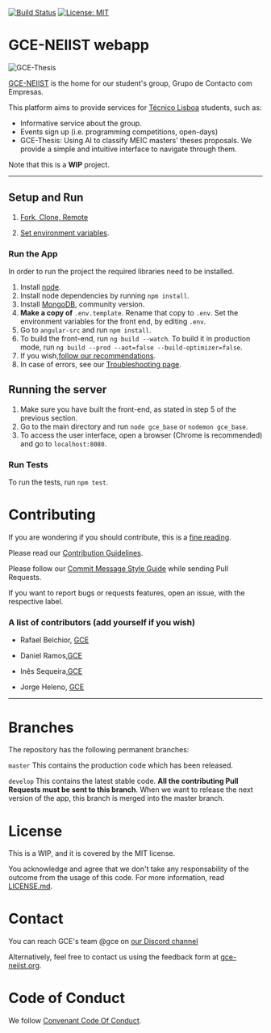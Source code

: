 [![Build Status](https://travis-ci.com/RafaelAPB/GCE-NEIIST.svg?token=XFiDrRAqvqphcoasyH7N&branch=master)](https://travis-ci.com/RafaelAPB/GCE-NEIIST)
[![License: MIT](https://img.shields.io/badge/License-MIT-green.svg)](https://opensource.org/licenses/MIT)




# GCE-NEIIST webapp
![GCE-Thesis][logo]

[logo]: https://groups.ist.utl.pt/~gce-neiist.daemon/assets/gce.png
[GCE-NEIIST][GCE] is the home for our student's group, Grupo de Contacto com Empresas.

This platform aims to provide services for [Técnico Lisboa](www.tecnico.ulisboa.pt) students, such as:
* Informative service about the group.
* Events sign up (i.e. programming competitions, open-days)
* GCE-Thesis: Using AI to classify MEIC masters' theses proposals. We provide a simple and intuitive interface to navigate through them.

Note that this is a **WIP** project.

---

####
## Setup and Run
1. [Fork, Clone, Remote](https://github.com/GCE-NEIIST/GCE-NEIIST-webapp/wiki/Fork,-Clone,-Remote)

2. [Set environment variables](https://github.com/GCE-NEIIST/GCE-NEIIST-webapp/wiki/Setting-Environment-Variables).


### Run the App


In order to run the project the required libraries need to be installed.

1. Install [node][node].
1. Install node dependencies by running ``npm install``.
2. Install [MongoDB][mon], community version.
6. **Make a copy of** ``.env.template``. Rename that copy to ``.env``. Set the environment variables for the front end, by editing ``.env``.
7. Go to ``angular-src`` and run ``npm install``. 
8. To build the front-end, run ```ng build --watch```. To build it in production mode, run ``ng build --prod --aot=false --build-optimizer=false``.
1. If you wish,[follow our recommendations](https://github.com/GCE-NEIIST/GCE-NEIIST-webapp/wiki/Recommendations).
1. In case of errors, see our  [Troubleshooting page](https://github.com/GCE-NEIIST/GCE-NEIIST-webapp/wiki/Troubleshooting).

## Running the server
1. Make sure you have built the front-end, as stated in step 5 of the previous section.
2. Go to the main directory and run ``node gce_base`` or ``nodemon gce_base``. 
3. To access the user interface, open a browser (Chrome is recommended) and go to ``localhost:8080``.




### Run Tests

To run the tests, run ``npm test``.

# Contributing
If you are wondering if you should contribute, this is a  [fine reading][open-source].

Please read our [Contribution Guidelines](https://github.com/GCE-NEIIST/GCE-NEIIST-webapp/blob/master/.github/CONTRIBUTING.md).

Please follow our [Commit Message Style Guide](https://github.com/GCE-NEIIST/GCE-NEIIST-webapp/wiki/Commit-Message-Style-Guide) while sending Pull Requests.

If you want to report bugs or requests features, open an issue, with the respective label.



### A list of contributors (add yourself if you wish)

+ Rafael Belchior, [GCE][GCE]

+ Daniel Ramos,[GCE][GCE]

+ Inês Sequeira,[GCE][GCE]

+ Jorge Heleno, [GCE][GCE]



---

# Branches

The repository has the following permanent branches:

``master`` This contains the production code which has been released.

``develop`` This contains the latest stable code. 
**All the contributing Pull Requests must be sent to this branch**. When we want to release the next version of the app, this branch is merged into the master branch.

# License
This is a WIP, and it is covered by the MIT license. 

You acknowledge and agree that we don't take any responsability of the outcome 
from the usage of this code.
For more information, read [LICENSE.md][license].

# Contact
You can reach GCE's team @gce on [our Discord channel](https://discordapp.com/channels/485382921872605205/485382921872605207)

Alternatively, feel free to contact us using the feedback form at <a href="https://gce-neiist.org">gce-neiist.org</a>.
# Code of Conduct
We follow [Convenant Code Of Conduct][CC].

[fenix]: http://fenixedu.org/dev/api/
[python]: https://www.python.org/
[GCE]: https://gce-neiist.org/
[npm]: https://npmjs.org/
[travis]: https://travis-ci.org/
[contributing]: https://github.com/RafaelAPB/GCE-Thesis/blob/master/CONTRIBUTING.md
[license]: https://github.com/RafaelAPB/GCE-Thesis/blob/master/LICENSE.md
[nodemon]: https://nodemon.io/
[open-source]: https://opensource.guide/how-to-contribute/
[CC]: https://www.contributor-covenant.org/version/1/4/code-of-conduct.html
[compass]: https://www.mongodb.com/products/compass
[postman]: https://www.getpostman.com/
[web]: https://www.jetbrains.com/webstorm/
[node]: http://nodejs.org/
[angular]: https://angular.io/
[express]: https://expressjs.com/
[mon]: http://www.mongodb.org/